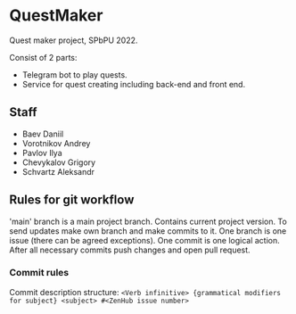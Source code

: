 # QuestMaker 
Quest maker project, SPbPU 2022.

Consist of 2 parts:
+ Telegram bot to play quests.
+ Service for quest creating including back-end and front end.

## Staff
+ Baev Daniil
+ Vorotnikov Andrey
+ Pavlov Ilya
+ Chevykalov Grigory
+ Schvartz Aleksandr

## Rules for git workflow
'main' branch is a main project branch. Contains current project version.
To send updates make own branch and make commits to it.
One branch is one issue (there can be agreed exceptions). One commit is one logical action.
After all necessary commits push changes and open pull request.

### Commit rules
Commit description structure:
`<Verb infinitive> {grammatical modifiers for subject} <subject> #<ZenHub issue number>`
